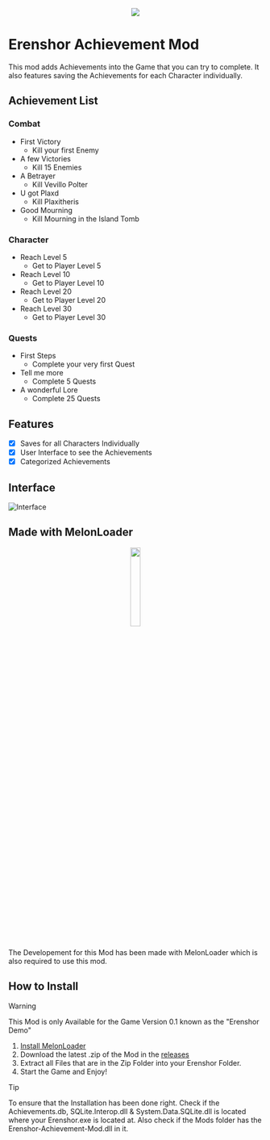 <p align="center">
  <img src="https://shared.akamai.steamstatic.com/store_item_assets/steam/apps/2382520/header.jpg?t=1719971377" />
</p>

# Erenshor Achievement Mod
This mod adds Achievements into the Game that you can try to complete. It also features saving the Achievements for each Character individually.

## Achievement List
### Combat
* First Victory
  * Kill your first Enemy
* A few Victories
  * Kill 15 Enemies
* A Betrayer
  * Kill Vevillo Polter
* U got Plaxd
  * Kill Plaxitheris
* Good Mourning
  * Kill Mourning in the Island Tomb
  
### Character
* Reach Level 5
  * Get to Player Level 5
* Reach Level 10
  * Get to Player Level 10
* Reach Level 20
  * Get to Player Level 20
* Reach Level 30
  * Get to Player Level 30
  
### Quests
* First Steps
  * Complete your very first Quest
* Tell me more
  * Complete 5 Quests
* A wonderful Lore
  * Complete 25 Quests

## Features
- [x] Saves for all Characters Individually
- [x] User Interface to see the Achievements
- [x] Categorized Achievements

## Interface
![Interface](https://i.ibb.co/k1JvJHZ/grafik.png)

## Made with MelonLoader
<p align="center">
  <img src="https://melonwiki.xyz/_media/logo.svg" height="20%" width="20%" />
</p>
The Developement for this Mod has been made with MelonLoader which is also required to use this mod.

## How to Install
> [!WARNING]
> This Mod is only Available for the Game Version 0.1 known as the "Erenshor Demo"
1. [Install MelonLoader](https://melonwiki.xyz/#/?id=automated-installation) 
2. Download the latest .zip of the Mod in the [releases](https://github.com/Lenzork/Erenshor-Achievement-Mod/releases)
3. Extract all Files that are in the Zip Folder into your Erenshor Folder.
4. Start the Game and Enjoy!

> [!TIP]
> To ensure that the Installation has been done right. Check if the Achievements.db, SQLite.Interop.dll & System.Data.SQLite.dll is located where your Erenshor.exe is located at.
> Also check if the Mods folder has the Erenshor-Achievement-Mod.dll in it.
